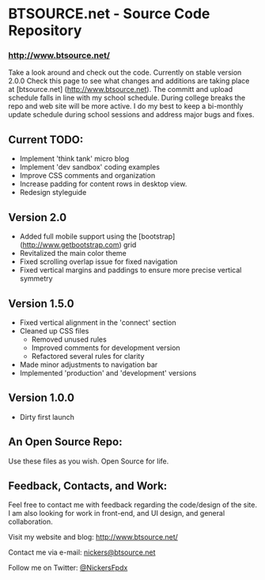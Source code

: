 # BTSOURCE.net - Source Code Repository

### http://www.btsource.net/

Take a look around and check out the code. Currently on stable version 2.0.0 Check this page to
see what changes and additions are taking place at [btsource.net] (http://www.btsource.net). The committ and upload
schedule falls in line with my school schedule. During college breaks the repo and web site will be 
more active. I do my best to keep a bi-monthly update schedule during school sessions and address major
bugs and fixes.

## Current TODO:
* Implement 'think tank' micro blog
* Implement 'dev sandbox' coding examples
* Improve CSS comments and organization
* Increase padding for content rows in desktop view.
* Redesign styleguide

## Version 2.0
* Added full mobile support using the [bootstrap] (http://www.getbootstrap.com) grid
* Revitalized the main color theme
* Fixed scrolling overlap issue for fixed navigation
* Fixed vertical margins and paddings to ensure more precise vertical symmetry

## Version 1.5.0
* Fixed vertical alignment in the 'connect' section
* Cleaned up CSS files
    * Removed unused rules
    * Improved comments for development version
    * Refactored several rules for clarity
* Made minor adjustments to navigation bar
* Implemented 'production' and 'development' versions

## Version 1.0.0
* Dirty first launch

## An Open Source Repo:
Use these files as you wish. Open Source for life.

## Feedback, Contacts, and Work:

Feel free to contact me with feedback regarding the code/design of the site. I am also looking for work in front-end, and UI design, and general collaboration.

Visit my website and blog: http://www.btsource.net/

Contact me via e-mail: nickers@btsource.net

Follow me on Twitter: [@NickersFpdx](https://twitter.com/NickersFpdx)